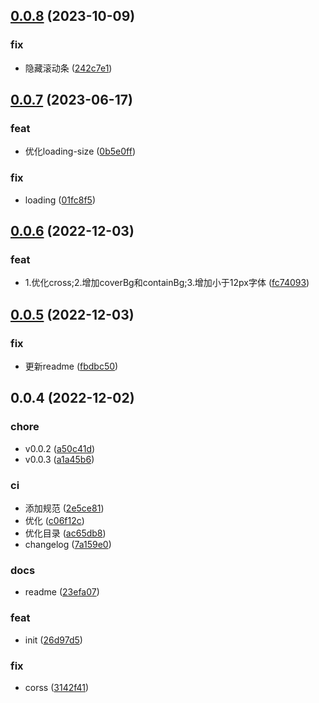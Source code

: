 ## [0.0.8](https://github.com/galaxy-s10/billd-scss/compare/v0.0.7...v0.0.8) (2023-10-09)


### fix

* 隐藏滚动条 ([242c7e1](https://github.com/galaxy-s10/billd-scss/commit/242c7e19fa208c8d94afefce94e04087f3c7be92))



## [0.0.7](https://github.com/galaxy-s10/billd-scss/compare/v0.0.6...v0.0.7) (2023-06-17)


### feat

* 优化loading-size ([0b5e0ff](https://github.com/galaxy-s10/billd-scss/commit/0b5e0ffb06826090d19e5ff0b79cf7a86040568a))

### fix

* loading ([01fc8f5](https://github.com/galaxy-s10/billd-scss/commit/01fc8f5ac152c9784a00b4056a1e6eaf85cb0148))



## [0.0.6](https://github.com/galaxy-s10/billd-scss/compare/v0.0.5...v0.0.6) (2022-12-03)


### feat

* 1.优化cross;2.增加coverBg和containBg;3.增加小于12px字体 ([fc74093](https://github.com/galaxy-s10/billd-scss/commit/fc74093df122a9257c1d07eae87e61d6abd5349c))



## [0.0.5](https://github.com/galaxy-s10/billd-scss/compare/v0.0.4...v0.0.5) (2022-12-03)


### fix

* 更新readme ([fbdbc50](https://github.com/galaxy-s10/billd-scss/commit/fbdbc50d45e5df5bbdb5e957da8d7a2c691295fd))



## 0.0.4 (2022-12-02)


### chore

* v0.0.2 ([a50c41d](https://github.com/galaxy-s10/billd-scss/commit/a50c41dfb8cef67280fbce5cf10af9e850e37b47))
* v0.0.3 ([a1a45b6](https://github.com/galaxy-s10/billd-scss/commit/a1a45b6765619c658510df5dbd25afc4ca601b56))

### ci

* 添加规范 ([2e5ce81](https://github.com/galaxy-s10/billd-scss/commit/2e5ce813dc101f4ed19b8458eaf902018f303c85))
* 优化 ([c06f12c](https://github.com/galaxy-s10/billd-scss/commit/c06f12c119fa00859efb75e810ec48042116777f))
* 优化目录 ([ac65db8](https://github.com/galaxy-s10/billd-scss/commit/ac65db83dede83e0c63870001a944da01ccfd545))
* changelog ([7a159e0](https://github.com/galaxy-s10/billd-scss/commit/7a159e0801b32cfbabac5d6e6c5a13c60a7f613e))

### docs

* readme ([23efa07](https://github.com/galaxy-s10/billd-scss/commit/23efa07a3771acd856b1e0e9bc85ce3f3f3620b1))

### feat

* init ([26d97d5](https://github.com/galaxy-s10/billd-scss/commit/26d97d52eb64ef7410597ff4a7432242a8d3eca7))

### fix

* corss ([3142f41](https://github.com/galaxy-s10/billd-scss/commit/3142f41fe8f979fe4b71da127b696ed2b23d89c3))




